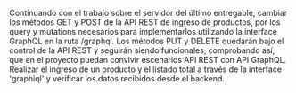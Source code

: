 Continuando con el trabajo sobre el servidor del último entregable, cambiar los métodos GET y POST de la API REST de ingreso de productos, por los query y mutations necesarios para implementarlos utilizando la interface GraphQL en la ruta /graphql. 
Los métodos PUT y DELETE quedarán bajo el control de la API REST y seguirán siendo funcionales, comprobando así, que en el proyecto puedan convivir escenarios API REST con API GraphQL.
Realizar el ingreso de un producto y el listado total a través de la interface 'graphiql' y verificar los datos recibidos desde el backend.



